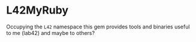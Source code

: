 # L42MyRuby

Occupying the `L42` namespace this gem provides tools and binaries useful to me (lab42) and
maybe to others?

